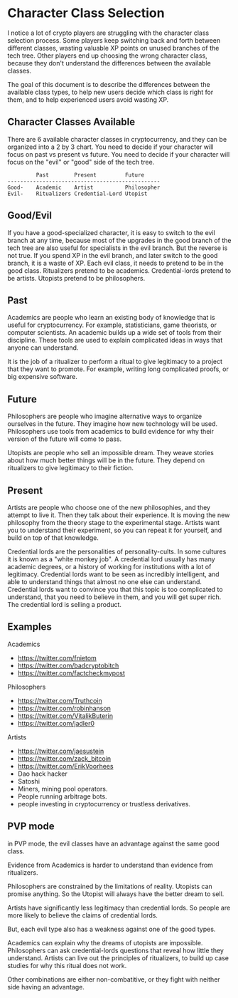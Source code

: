 Character Class Selection
===========

I notice a lot of crypto players are struggling with the character class selection process. Some players keep switching back and forth between different classes, wasting valuable XP points on unused branches of the tech tree. Other players end up choosing the wrong character class, because they don't understand the differences between the available classes.

The goal of this document is to describe the differences between the available class types, to help new users decide which class is right for them, and to help experienced users avoid wasting XP.

## Character Classes Available

There are 6 available character classes in cryptocurrency, and they can be organized into a 2 by 3 chart.
You need to decide if your character will focus on past vs present vs future. You need to decide if your character will focus on the "evil" or "good" side of the tech tree.
```
         Past        Present         Future
------------------------------------------------
Good-    Academic    Artist          Philosopher
Evil-    Ritualizers Credential-Lord Utopist
```

## Good/Evil

If you have a good-specialized character, it is easy to switch to the evil branch at any time, because most of the upgrades in the good branch of the tech tree are also useful for specialists in the evil branch.
But the reverse is not true. If you spend XP in the evil branch, and later switch to the good branch, it is a waste of XP.
Each evil class, it needs to pretend to be in the good class. Ritualizers pretend to be academics. Credential-lords pretend to be artists. Utopists pretend to be philosophers.

## Past

Academics are people who learn an existing body of knowledge that is useful for cryptocurrency. For example, statisticians, game theorists, or computer scientists.
An academic builds up a wide set of tools from their discipline. These tools are used to explain complicated ideas in ways that anyone can understand.

It is the job of a ritualizer to perform a ritual to give legitimacy to a project that they want to promote. For example, writing long complicated proofs, or big expensive software. 

## Future

Philosophers are people who imagine alternative ways to organize ourselves in the future. They imagine how new technology will be used. Philosophers use tools from academics to build evidence for why their version of the future will come to pass.

Utopists are people who sell an impossible dream. They weave stories about how much better things will be in the future. They depend on ritualizers to give legitimacy to their fiction. 

## Present

Artists are people who choose one of the new philosophies, and they attempt to live it. Then they talk about their experience. It is moving the new philosophy from the theory stage to the experimental stage. Artists want you to understand their experiment, so you can repeat it for yourself, and build on top of that knowledge. 

Credential lords are the personalities of personality-cults. In some cultures it is known as a "white monkey job". A credential lord usually has many academic degrees, or a history of working for institutions with a lot of legitimacy. Credential lords want to be seen as incredibly intelligent, and able to understand things that almost no one else can understand. Credential lords want to convince you that this topic is too complicated to understand, that you need to believe in them, and you will get super rich. The credential lord is selling a product.


## Examples

Academics
* https://twitter.com/fnietom
* https://twitter.com/badcryptobitch
* https://twitter.com/factcheckmypost

Philosophers
* https://twitter.com/Truthcoin
* https://twitter.com/robinhanson
* https://twitter.com/VitalikButerin
* https://twitter.com/jadler0

Artists
* https://twitter.com/jaesustein
* https://twitter.com/zack_bitcoin
* https://twitter.com/ErikVoorhees
* Dao hack hacker
* Satoshi
* Miners, mining pool operators.
* People running arbitrage bots.
* people investing in cryptocurrency or trustless derivatives.

## PVP mode

in PVP mode, the evil classes have an advantage against the same good class.

Evidence from Academics is harder to understand than evidence from ritualizers. 

Philosophers are constrained by the limitations of reality. Utopists can promise anything. So the Utopist will always have the better dream to sell.

Artists have significantly less legitimacy than credential lords. So people are more likely to believe the claims of credential lords.

But, each evil type also has a weakness against one of the good types.

Academics can explain why the dreams of utopists are impossible.
Philosophers can ask credential-lords questions that reveal how little they understand.
Artists can live out the principles of ritualizers, to build up case studies for why this ritual does not work. 

Other combinations are either non-combatitive, or they fight with neither side having an advantage.

